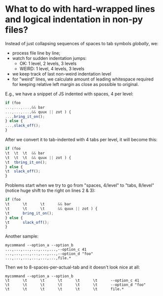 # What to do with hard-wrapped lines and logical indentation in non-py files?

Instead of just collapsing sequences of spaces to tab symbols _globally_, we:

- process file line by line;
- watch for sudden indentation jumps:
    - OK: 1 level, 2 levels, 3 levels
    - WEIRD: 1 level, 4 levels, 3 levels
- we keep track of last non-weird indentation level
- for "weird" lines, we calculate amount of leading whitespace required
  for keeping relative left margin as close as possible to original.

E.g., we have a snippet of JS indented with spaces, 4 per level:

```javascript
if (foo 
...,...,...,&& bar
...,...,...,&& quux || zot ) {
...,bring_it_on();
} else {
...,slack_off();
}
```

After we convert it to tab-indented with 4 tabs per level, it will become this:

```javascript
if (foo 
\t  \t  \t  && bar
\t  \t  \t  && quux || zot ) {
\t  tbring_it_on();
} else {
\t  slack_off();
}
```

Problems start when we try to go from "spaces, 4/level" to "tabs, 8/level"
(notice huge shift to the right on lines 2 & 3):

```javascript
if (foo 
\t      \t      \t      && bar
\t      \t      \t      && quux || zot ) {
\t      bring_it_on();
} else {
\t      slack_off();
}
```

Another sample:

```shell
mycommand --option_a --option_b
...,...,...,...,...,...,--option_c 41
...,...,...,...,...,...,--option_d "foo"
...,...,...,...,...,...,file.*
```

Then we to 8-spaces-per-actual-tab and it doesn't look nice at all:

```shell
mycommand --option_a --option_b
\t      \t      \t      \t      \t      \t      --option_c 41
\t      \t      \t      \t      \t      \t      --option_d "foo"
\t      \t      \t      \t      \t      \t      file.*
```
